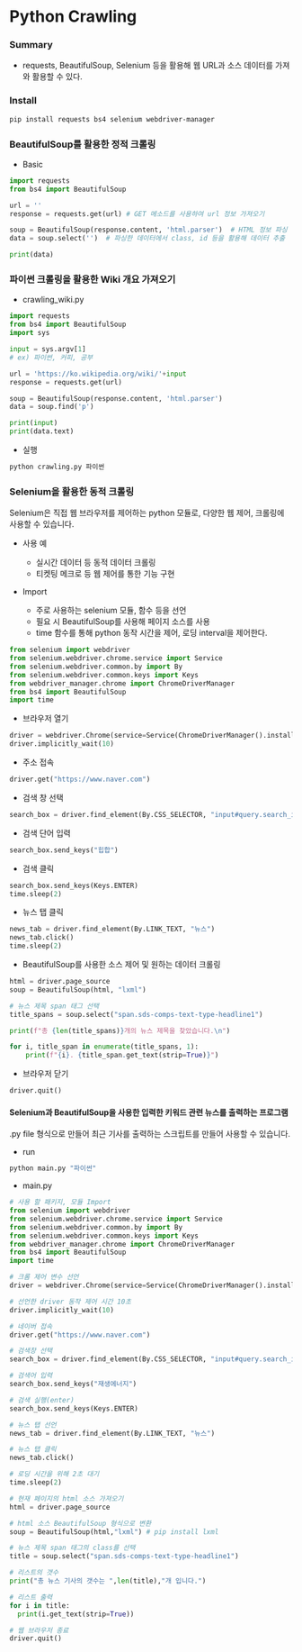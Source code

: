 # Python Crawling

### Summary

- requests, BeautifulSoup, Selenium 등을 활용해 웹 URL과 소스 데이터를 가져와 활용할 수 있다.

### Install

```sh
pip install requests bs4 selenium webdriver-manager
```

### BeautifulSoup를 활용한 정적 크롤링

- Basic

```py
import requests
from bs4 import BeautifulSoup

url = ''
response = requests.get(url) # GET 메소드를 사용하여 url 정보 가져오기

soup = BeautifulSoup(response.content, 'html.parser')  # HTML 정보 파싱 :: 데이터 파싱이란? 필요한 정보를 추출하여 구조화된 형태로 변환하는 과정
data = soup.select('')  # 파싱한 데이터에서 class, id 등을 활용해 데이터 추출

print(data)
```

### 파이썬 크롤링을 활용한 Wiki 개요 가져오기

- crawling_wiki.py

```py
import requests
from bs4 import BeautifulSoup
import sys

input = sys.argv[1]
# ex) 파이썬, 커피, 공부

url = 'https://ko.wikipedia.org/wiki/'+input
response = requests.get(url)

soup = BeautifulSoup(response.content, 'html.parser')
data = soup.find('p')

print(input)
print(data.text)

```

- 실행

```sh
python crawling.py 파이썬
```

### Selenium을 활용한 동적 크롤링

Selenium은 직접 웹 브라우저를 제어하는 python 모듈로, 다양한 웹 제어, 크롤링에 사용할 수 있습니다.

- 사용 예

  - 실시간 데이터 등 동적 데이터 크롤링
  - 티켓팅 메크로 등 웹 제어를 통한 기능 구현

- Import
  - 주로 사용하는 selenium 모듈, 함수 등을 선언
  - 필요 시 BeautifulSoup를 사용해 페이지 소스를 사용
  - time 함수를 통해 python 동작 시간을 제어, 로딩 interval을 제어한다.

```py
from selenium import webdriver
from selenium.webdriver.chrome.service import Service
from selenium.webdriver.common.by import By
from selenium.webdriver.common.keys import Keys
from webdriver_manager.chrome import ChromeDriverManager
from bs4 import BeautifulSoup
import time
```

- 브라우저 열기

```py
driver = webdriver.Chrome(service=Service(ChromeDriverManager().install()))
driver.implicitly_wait(10)
```

- 주소 접속

```py
driver.get("https://www.naver.com")
```

- 검색 창 선택

```py
search_box = driver.find_element(By.CSS_SELECTOR, "input#query.search_input")
```

- 검색 단어 입력

```py
search_box.send_keys("힙합")
```

- 검색 클릭

```py
search_box.send_keys(Keys.ENTER)
time.sleep(2)
```

- 뉴스 탭 클릭

```py
news_tab = driver.find_element(By.LINK_TEXT, "뉴스")
news_tab.click()
time.sleep(2)
```

- BeautifulSoup를 사용한 소스 제어 및 원하는 데이터 크롤링

```py
html = driver.page_source
soup = BeautifulSoup(html, "lxml")

# 뉴스 제목 span 태그 선택
title_spans = soup.select("span.sds-comps-text-type-headline1")

print(f"총 {len(title_spans)}개의 뉴스 제목을 찾았습니다.\n")

for i, title_span in enumerate(title_spans, 1):
    print(f"{i}. {title_span.get_text(strip=True)}")
```

- 브라우저 닫기

```py
driver.quit()
```

#### Selenium과 BeautifulSoup을 사용한 입력한 키워드 관련 뉴스를 출력하는 프로그램

.py file 형식으로 만들어 최근 기사를 출력하는 스크립트를 만들어 사용할 수 있습니다.

- run

```bash
python main.py "파이썬"
```

- main.py

```py
# 사용 할 패키지, 모듈 Import
from selenium import webdriver
from selenium.webdriver.chrome.service import Service
from selenium.webdriver.common.by import By
from selenium.webdriver.common.keys import Keys
from webdriver_manager.chrome import ChromeDriverManager
from bs4 import BeautifulSoup
import time

# 크롬 제어 변수 선언
driver = webdriver.Chrome(service=Service(ChromeDriverManager().install()))

# 선언한 driver 동작 제어 시간 10초
driver.implicitly_wait(10)

# 네이버 접속
driver.get("https://www.naver.com")

# 검색창 선택
search_box = driver.find_element(By.CSS_SELECTOR, "input#query.search_input")

# 검색어 입력
search_box.send_keys("재생에너지")

# 검색 실행(enter)
search_box.send_keys(Keys.ENTER)

# 뉴스 탭 선언
news_tab = driver.find_element(By.LINK_TEXT, "뉴스")

# 뉴스 탭 클릭
news_tab.click()

# 로딩 시간을 위해 2초 대기
time.sleep(2)

# 현재 페이지의 html 소스 가져오기
html = driver.page_source

# html 소스 BeautifulSoup 형식으로 변환
soup = BeautifulSoup(html,"lxml") # pip install lxml

# 뉴스 제목 span 태그의 class를 선택
title = soup.select("span.sds-comps-text-type-headline1")

# 리스트의 갯수
print("총 뉴스 기사의 갯수는 ",len(title),"개 입니다.")

# 리스트 출력
for i in title:
  print(i.get_text(strip=True))

# 웹 브라우저 종료
driver.quit()
```
